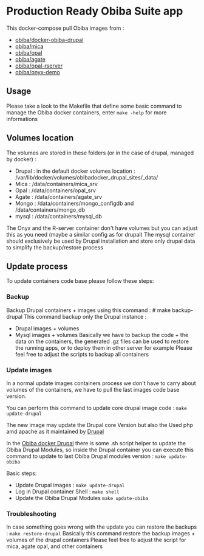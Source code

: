 Production Ready Obiba Suite app
===============================


This docker-compose pull Obiba images from :
* [obiba/docker-obiba-drupal](https://hub.docker.com/repository/docker/obiba/docker-obiba-drupal)
* [obiba/mica](https://hub.docker.com/repository/docker/obiba/mica)
* [obiba/opal](https://hub.docker.com/repository/docker/obiba/opal)
* [obiba/agate](https://hub.docker.com/repository/docker/obiba/agate)
* [obiba/opal-rserver](https://hub.docker.com/repository/docker/obiba/opal-rserver)
* [obiba/onyx-demo](https://hub.docker.com/repository/docker/obiba/onyx-demo)

## Usage
Please take a look to the Makefile that define some basic command to manage the Obiba docker containers, enter `make -help` for more informations 

## Volumes location
The volumes are stored in these folders (or in the case of drupal, managed by docker) :
 
* Drupal : in the default docker volumes location : /var/lib/docker/volumes/obibadocker_drupal_sites/_data/
* Mica : /data/containers/mica_srv
* Opal : /data/containers/opal_srv
* Agate : /data/containers/agate_srv
* Mongo :  /data/containers/mongo_configdb  and /data/containers/mongo_db
* mysql : /data/containers/mysql_db

The Onyx and the R-server container don't have volumes but you can adjust this as you need (maybe a similar config as for drupal)
The mysql container should exclusively be used by Drupal installation and store only drupal data to simplify the backup/restore process

## Update process
To update containers code base please follow these steps: 

### Backup
Backup Drupal containers + images using this command : # make backup-drupal
This command backup only the Drupal instance : 
- Drupal images + volumes
- Mysql images + volumes
Basically we have to backup the code + the data on the containers, the generated .gz files can be used to restore 
the running apps, or to deploy them in other server for example
Please feel free to adjust the scripts to backup all containers 

### Update images
In a normal update images containers process we don't have to carry about volumes of the containers, we have to pull the
last images code base version.

You can perform this command to update core drupal image code : `make update-drupal`

The new image may update the Drupal core Version but also the Used php amd apache as it maintained by [Drupal](https://hub.docker.com/_/drupal)

In the [Obiba docker Drupal](https://hub.docker.com/repository/docker/obiba/docker-obiba-drupal) there is some .sh script 
helper to update the Obiba Drupal Modules, so inside the Drupal container you can execute this command to update to last 
Obiba Drupal modules version : `make update-obiba`

Basic steps: 
- Update Drupal images :  `make update-drupal`
- Log in Drupal container Shell : `make shell`
- Update the Obiba Drupal Modules `make update-obiba`  

### Troubleshooting
In case something goes wrong with the update you can restore the backups : `make restore-drupal`
Basically this command restore the backup images + volumes of the drupal containers
Please feel free to adjust the script for mica, agate opal, and other containers

   


